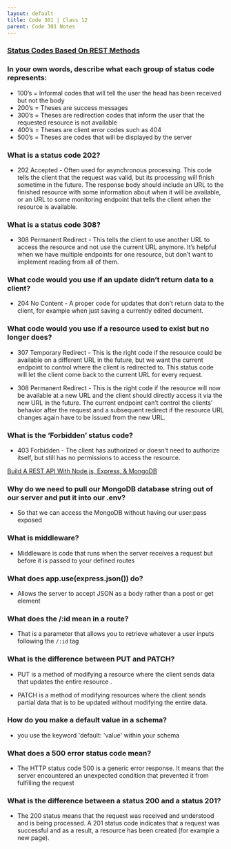 ```yaml
---
layout: default
title: Code 301 | Class 12
parent: Code 301 Notes
---
```


### [Status Codes Based On REST Methods](https://www.moesif.com/blog/technical/api-design/Which-HTTP-Status-Code-To-Use-For-Every-CRUD-App/)

### In your own words, describe what each group of status code represents:

* 100’s = Informal codes that will tell the user the head has been received but not the body
* 200’s = Theses are success messages
* 300’s = Theses are redirection codes that inform the user that the requested resource is not available
* 400’s = Theses are client error codes such as 404
* 500’s = Theses are codes that will be displayed by the server

### What is a status code 202?

* 202 Accepted - Often used for asynchronous processing. This code tells the client that the request was valid, but its processing will finish sometime in the future. The response body should include an URL to the finished resource with some information about when it will be available, or an URL to some monitoring endpoint that tells the client when the resource is available.

### What is a status code 308?

* 308 Permanent Redirect - This tells the client to use another URL to access the resource and not use the current URL anymore. It’s helpful when we have multiple endpoints for one resource, but don’t want to implement reading from all of them.

### What code would you use if an update didn’t return data to a client?

* 204 No Content - A proper code for updates that don’t return data to the client, for example when just saving a currently edited document.

### What code would you use if a resource used to exist but no longer does?

* 307 Temporary Redirect - This is the right code if the resource could be available on a different URL in the future, but we want the current endpoint to control where the client is redirected to. This status code will let the client come back to the current URL for every request.

* 308 Permanent Redirect - This is the right code if the resource will now be available at a new URL and the client should directly access it via the new URL in the future. The current endpoint can’t control the clients’ behavior after the request and a subsequent redirect if the resource URL changes again have to be issued from the new URL.



### What is the ‘Forbidden’ status code?

* 403 Forbidden - The client has authorized or doesn’t need to authorize itself, but still has no permissions to access the resource.


[Build A REST API With Node.js, Express, & MongoDB](https://www.youtube.com/watch?v=fgTGADljAeg)

### Why do we need to pull our MongoDB database string out of our server and put it into our .env?

* So that we can access the MongoDB without having our user:pass exposed

### What is middleware?

* Middleware is code that runs when the server receives a request but before it is passed to your defined routes

### What does app.use(express.json()) do?

* Allows the server to accept JSON as a body rather than a post or get element

### What does the /:id mean in a route?

* That is a parameter that allows you to retrieve whatever a user inputs following the `/:id` tag

### What is the difference between PUT and PATCH?

* PUT is a method of modifying a resource where the client sends data that updates the entire resource . 

* PATCH is a method of modifying resources where the client sends partial data that is to be updated without modifying the entire data.

### How do you make a default value in a schema?

* you use the keyword 'default: 'value' within your schema

### What does a 500 error status code mean?

* The HTTP status code 500 is a generic error response. It means that the server encountered an unexpected condition that prevented it from fulfilling the request

### What is the difference between a status 200 and a status 201?

* The 200 status means that the request was received and understood and is being processed. A 201 status code indicates that a request was successful and as a result, a resource has been created (for example a new page).
